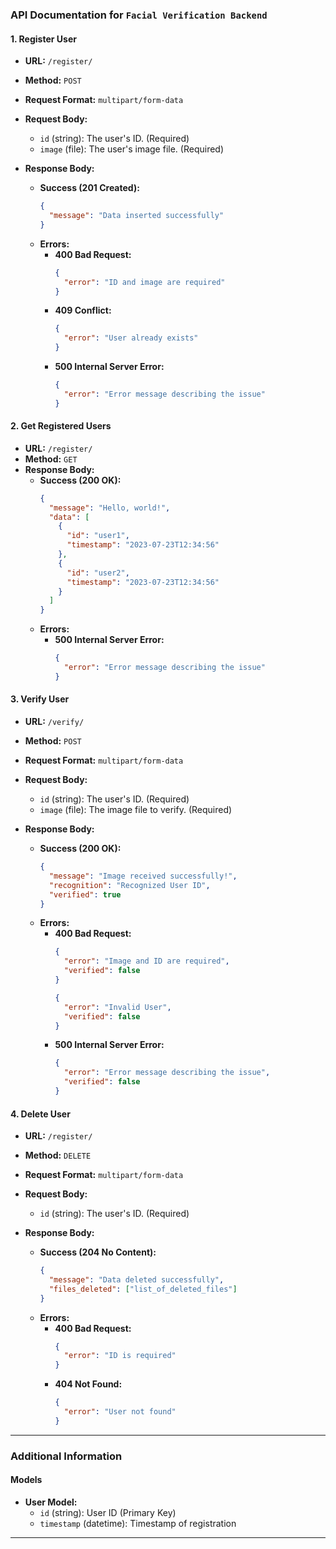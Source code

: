 

### **API Documentation for `Facial Verification Backend`**

#### **1. Register User**
- **URL:** `/register/`
- **Method:** `POST`
- **Request Format:** `multipart/form-data`
- **Request Body:**
  - `id` (string): The user's ID. (Required)
  - `image` (file): The user's image file. (Required)

- **Response Body:**
  - **Success (201 Created):**
    ```json
    {
      "message": "Data inserted successfully"
    }
    ```
  - **Errors:**
    - **400 Bad Request:**
      ```json
      {
        "error": "ID and image are required"
      }
      ```
    - **409 Conflict:**
      ```json
      {
        "error": "User already exists"
      }
      ```
    - **500 Internal Server Error:**
      ```json
      {
        "error": "Error message describing the issue"
      }
      ```

#### **2. Get Registered Users**
- **URL:** `/register/`
- **Method:** `GET`
- **Response Body:**
  - **Success (200 OK):**
    ```json
    {
      "message": "Hello, world!",
      "data": [
        {
          "id": "user1",
          "timestamp": "2023-07-23T12:34:56"
        },
        {
          "id": "user2",
          "timestamp": "2023-07-23T12:34:56"
        }
      ]
    }
    ```
  - **Errors:**
    - **500 Internal Server Error:**
      ```json
      {
        "error": "Error message describing the issue"
      }
      ```

#### **3. Verify User**
- **URL:** `/verify/`
- **Method:** `POST`
- **Request Format:** `multipart/form-data`
- **Request Body:**
  - `id` (string): The user's ID. (Required)
  - `image` (file): The image file to verify. (Required)

- **Response Body:**
  - **Success (200 OK):**
    ```json
    {
      "message": "Image received successfully!",
      "recognition": "Recognized User ID",
      "verified": true
    }
    ```
  - **Errors:**
    - **400 Bad Request:**
      ```json
      {
        "error": "Image and ID are required",
        "verified": false
      }
      ```
      ```json
      {
        "error": "Invalid User",
        "verified": false
      }
      ```
    - **500 Internal Server Error:**
      ```json
      {
        "error": "Error message describing the issue",
        "verified": false
      }
      ```

#### **4. Delete User**
- **URL:** `/register/`
- **Method:** `DELETE`
- **Request Format:** `multipart/form-data`
- **Request Body:**
  - `id` (string): The user's ID. (Required)

- **Response Body:**
  - **Success (204 No Content):**
    ```json
    {
      "message": "Data deleted successfully",
      "files_deleted": ["list_of_deleted_files"]
    }
    ```
  - **Errors:**
    - **400 Bad Request:**
      ```json
      {
        "error": "ID is required"
      }
      ```
    - **404 Not Found:**
      ```json
      {
        "error": "User not found"
      }
      ```


---

### **Additional Information**

#### **Models**

- **User Model:**
  - `id` (string): User ID (Primary Key)
  - `timestamp` (datetime): Timestamp of registration



---

